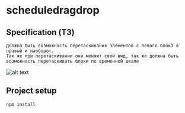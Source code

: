 # scheduledragdrop

## Specification (ТЗ)

```
Должна быть возможность перетаскивания элементов с левого блока в правый и наоборот. 
Так же при перетаскивании они меняют свой вид, так же должна быть возможность перетаскивать блоки по временной шкале
```

![alt text](https://photos.app.goo.gl/bqbhwqk3tfuGbx9N6)

## Project setup
```
npm install
```

